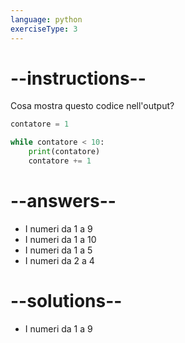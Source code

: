 ```yaml
---
language: python
exerciseType: 3
---
```


# --instructions--

Cosa mostra questo codice nell'output?
```python
contatore = 1

while contatore < 10:
    print(contatore)
    contatore += 1
```

# --answers--

- I numeri da 1 a 9
- I numeri da 1 a 10
- I numeri da 1 a 5
- I numeri da 2 a 4

# --solutions--

- I numeri da 1 a 9
